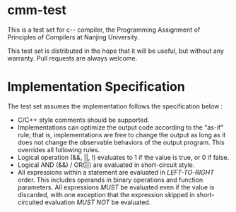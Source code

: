 # cmm-test

This is a test set for c-- compiler, the Programming Assignment of Principles of Compilers at Nanjing University.

This test set is distributed in the hope that it will be useful, but without any warranty. Pull requests are always welcome.

# Implementation Specification

The test set assumes the implementation follows the specification below :

- C/C++ style comments should be supported.
- Implementations can optimize the output code according to the "as-if" rule; that is, implementations are free to change the output as long as it does not change the observable behaviors of the output program. This overrides all following rules.
- Logical operation (&&, ||, !) evaluates to 1 if the value is true, or 0 if false.
- Logical AND (&&) / OR(||) are evaluated in short-circuit style.
- All expressions within a statement are evaluated in *LEFT-TO-RIGHT* order. This includes operands in binary operations and function parameters. All expressions *MUST* be evaluated even if the value is discarded, with one exception that the expression skipped in short-circuited evaluation *MUST NOT* be evaluated.
